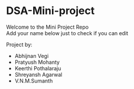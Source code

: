 # DSA-Mini-project
Welcome to the Mini Project Repo  
Add your name below just to check if you can edit

Project by:  
- Abhijnan Vegi
- Pratyush Mohanty
- Keerthi Pothalaraju
- Shreyansh Agarwal
- V.N.M.Sumanth
